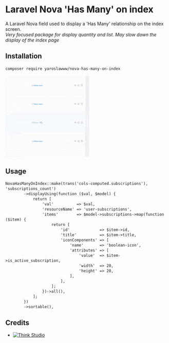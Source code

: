 # Laravel Nova 'Has Many' on index

A Laravel Nova field used to display a 'Has Many' relationship on the index screen. \
*Very focused package for display quantity and list. May slow down the display of the index page*

## Installation

```bash
composer require yaroslawww/nova-has-many-on-index
```

![](./assets/images/has-many-on-index.gif)

## Usage

```injectablephp
NovaHasManyOnIndex::make(trans('cols-computed.subscriptions'), 'subscriptions_count')
        ->displayUsing(function ($val, $model) {
            return [
                'val'          => $val,
                'resourceName' => 'user-subscriptions',
                'items'        => $model->subscriptions->map(function ($item) {
                    return [
                        'id'             => $item->id,
                        'title'          => $item->title,
                        'iconComponents' => [
                            'name'       => 'boolean-icon',
                            'attributes' => [
                                'value'  => $item->is_active_subscription,
                                'width'  => 20,
                                'height' => 20,
                            ],
                        ],
                    ];
                })->all(),
            ];
        })
        ->sortable(),
```

## Credits

- [![Think Studio](https://yaroslawww.github.io/images/sponsors/packages/logo-think-studio.png)](https://think.studio/)
